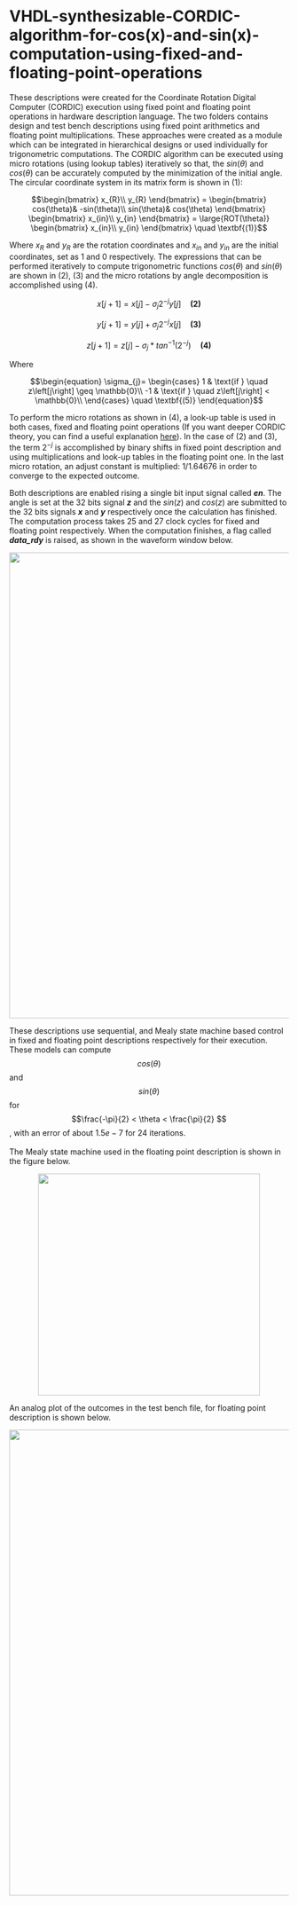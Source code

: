 # VHDL-synthesizable-CORDIC-algorithm-for-cos(x)-and-sin(x)-computation-using-fixed-and-floating-point-operations
These descriptions were created for the Coordinate Rotation Digital Computer (CORDIC) execution using fixed point and floating point operations in hardware description language. The two folders contains design and test bench descriptions using fixed point arithmetics and floating point multiplications. These approaches were created as a module which can be integrated in hierarchical designs or used individually for trigonometric computations. The CORDIC algorithm can be executed using micro rotations (using lookup tables) iteratively so that, the $sin(\theta)$ and $cos(\theta)$ can be accurately computed by the minimization of the initial angle. The circular coordinate system in its matrix form is shown in (1):
```math
\begin{bmatrix}
x_{R}\\
y_{R}
\end{bmatrix} =
\begin{bmatrix}
cos(\theta)& -sin(\theta)\\
sin(\theta)& cos(\theta)
\end{bmatrix} 
\begin{bmatrix}
x_{in}\\
y_{in}
\end{bmatrix} =
\large{ROT(\theta)}
\begin{bmatrix}
x_{in}\\
y_{in}
\end{bmatrix} \quad \textbf{(1)}
```
Where $x_{R}$ and $y_{R}$ are the rotation coordinates and $x_{in}$ and $y_{in}$ are the initial coordinates, set as $1$ and $0$ respectively. The expressions that can be performed iteratively to compute trigonometric functions $cos(\theta)$ and $sin(\theta)$ are shown in (2), (3) and the micro rotations by angle decomposition is accomplished using (4).
```math
x\left[j+1\right]= x\left[j\right]-\sigma_{j}2^{-j}y\left[j\right] \quad \textbf{(2)}
```
```math
y\left[j+1\right]= y\left[j\right]+\sigma_{j}2^{-j}x\left[j\right] \quad \textbf{(3)}
```
```math
z\left[j+1\right]= z\left[j\right]-\sigma_{j}*tan^{-1}\left(2^{-j}\right) \quad \textbf{(4)}
```
Where

```math
\begin{equation}
\sigma_{j}=
    \begin{cases}
        1 & \text{if } \quad z\left[j\right] \geq \mathbb{0}\\
        -1 & \text{if } \quad z\left[j\right] < \mathbb{0}\\
    \end{cases} \quad \textbf{(5)}
\end{equation}
```


To perform the micro rotations as shown in (4), a look-up table is used in both cases, fixed and floating point operations (If you want deeper CORDIC theory, you can find a useful explanation [here](http://web.cs.ucla.edu/digital_arithmetic/files/ch11.pdf)). In the case of (2) and (3), the term $2^{-j}$ is accomplished by binary shifts in fixed point description and using multiplications and look-up tables in the floating point one. In the last micro rotation, an adjust constant is multiplied: $1/1.64676$ in order to converge to the expected outcome.

Both descriptions are enabled rising a single bit input signal called ***en***. The angle is set at the 32 bits signal ***z*** and the $sin(z)$ and $cos(z)$ are submitted to the 32 bits signals ***x*** and ***y*** respectively once the calculation has finished. The computation process takes 25 and 27 clock cycles for fixed and floating point respectively. When the computation finishes, a flag called ***data_rdy*** is raised, as shown in the waveform window below. 

<p align="center">
  <img width="840" src="https://github.com/user-attachments/assets/1334447e-e95d-4545-9ee4-c5446025d9c4">
</p>


These descriptions use sequential, and Mealy state machine based control in fixed and floating point descriptions respectively for their execution. These models can compute $$cos(\theta)$$ and $$sin(\theta)$$ for $$\frac{-\pi}{2} < \theta < \frac{\pi}{2} $$, with an error of about $1.5e-7$ for 24 iterations.
\
\
The Mealy state machine used in the floating point description is shown in the figure below.

<p align="center">
  <img width="400" src="https://github.com/user-attachments/assets/3deedb2f-ca3f-4672-959a-cb0e386e064e">
</p>

An analog plot of the outcomes in the test bench file, for floating point description is shown below.

<p align="center">
  <img width="840" src="https://github.com/user-attachments/assets/ddad31ad-317d-449a-bf09-89ee145fdd71">
</p>

